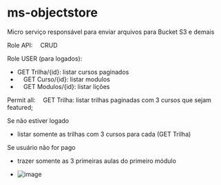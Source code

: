 # ms-objectstore
Micro serviço responsável para enviar arquivos para Bucket S3 e demais


Role API:
 CRUD

Role USER (para logados):
-  GET Trilha/{id}: listar cursos paginados
-  GET Curso/{id}: listar modulos
-  GET Modulos/{id}: listar lições

Permit all:
 GET Trilha: listar trilhas paginadas com 3 cursos que sejam featured;

Se não estiver logado
  - listar somente as trilhas com 3 cursos para cada (GET Trilha)

Se usuário não for pago
  - trazer somente as 3 primeiras aulas do primeiro módulo

  - ![image](https://github.com/user-attachments/assets/bd7d0720-7167-4c0f-9cac-9904f6b09f37)

